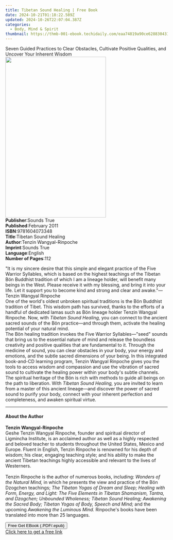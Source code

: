 ```yaml
---
title: Tibetan Sound Healing | Free Book
date: 2024-10-21T01:18:22.589Z
updated: 2024-10-26T22:07:04.387Z
categories:
  - Body, Mind & Spirit
thumbnail: https://thmb-001-ebook.techidaily.com/eaa74819a90ce628830431378c0ae40ab1bfe75fde445e847b76095f2f6c7939.jpg
---
```

<main id="book-container">
  <div class="flex flex-col">
    <div class="book-brief flex-1 py-6 px-4 sm:p-6 md:py-10 md:px-8">
      <!-- brief-->
      <div class="book-brief-main">
        Seven Guided Practices to Clear Obstacles, Cultivate Positive Qualities,
        and Uncover Your Inherent Wisdom
      </div>
    </div>
    <div
      class="book-meta-info flex-1 grid gap-4 col-start-1 col-end-3 row-start-1 sm:mb-6 sm:grid-cols-4 lg:gap-6 lg:col-start-2 lg:row-end-6 lg:row-span-6 lg:mb-0"
    >
      <div
        class="book-meta-info-left place-content-center mt-4 p-4 text-sm leading-6 col-start-2 col-span-2 dark:text-slate-400"
      >
        <img
          class="w-full h-500 object-cover rounded-lg sm:h-255 sm:col-span-2 lg:col-span-full"
          src="https://img-001-ebook.techidaily.com/2d085ed820eb9657772ed7921ea69008d6c561ec5b7368f3034b36ac53d5c92c.jpg"
          alt=""
          width="312"
          height="500"
        />
      </div>
      <div
        class="book-meta-info-right mt-2 col-start-1 row-start-2 col-span-3 self-center"
      >
        <!-- meta data  -->
        <div class="flex flex-col px-4 md:px-8">
          <div class="flex-1">
            <strong>Publisher</strong>:<span class="px-2">Sounds True</span>
          </div>
          <div class="flex-1">
            <strong>Published</strong>:<span class="px-2">February 2011</span>
          </div>
          <div class="flex-1">
            <strong>ISBN</strong>:<span class="px-2">9781604073348</span>
          </div>
          <div class="flex-1">
            <strong>Title</strong>:<span class="px-2"
              >Tibetan Sound Healing</span
            >
          </div>
          <div class="flex-1">
            <strong>Author</strong>:<span class="px-2"
              >Tenzin Wangyal-Rinpoche</span
            >
          </div>
          <div class="flex-1">
            <strong>Imprint</strong>:<span class="px-2">Sounds True</span>
          </div>
          <div class="flex-1">
            <strong>Language</strong>:<span class="px-2">English</span>
          </div>
          <div class="flex-1">
            <strong>Number of Pages</strong>:<span class="px-2">112</span>
          </div>
        </div>
      </div>
    </div>
    <div class="book-description flex-1 py-6 px-4 sm:p-6 md:py-10 md:px-8">
      <div class="book-description-main">
        <div accordion-content="" id="description">
          <p>
            "It is my sincere desire that this simple and elegant practice of
            the Five Warrior Syllables, which is based on the highest teachings
            of the Tibetan Bön Buddhist tradition of which I am a lineage
            holder, will benefit many beings in the West. Please receive it with
            my blessing, and bring it into your life. Let it support you to
            become kind and strong and clear and awake."—Tenzin Wangyal
            Rinpoche<br />One of the world's oldest unbroken spiritual
            traditions is the Bön Buddhist tradition of Tibet. This wisdom path
            has survived, thanks to the efforts of a handful of dedicated lamas
            such as Bön lineage holder Tenzin Wangyal Rinpoche. Now, with
            <i>Tibetan Sound Healing, </i> you can connect to the ancient sacred
            sounds of the Bön practice—and through them, activate the healing
            potential of your natural mind.<br />The Bön healing tradition
            invokes the Five Warrior Syllables—"seed" sounds that bring us to
            the essential nature of mind and release the boundless creativity
            and positive qualities that are fundamental to it. Through the
            medicine of sound, you can clear obstacles in your body, your energy
            and emotions, and the subtle sacred dimensions of your being. In
            this integrated book-and-CD learning program, Tenzin Wangyal
            Rinpoche gives you the tools to access wisdom and compassion and use
            the vibration of sacred sound to cultivate the healing power within
            your body's subtle channels.<br />The spiritual heritage of the Bön
            is rich with methods to guide all beings on the path to liberation.
            With <i>Tibetan Sound Healing, </i> you are invited to learn from a
            master of this ancient lineage—and discover the power of sacred
            sound to purify your body, connect with your inherent perfection and
            completeness, and awaken spiritual virtue.
          </p>
        </div>
        <div class="accordion-fader"></div>
      </div>
    </div>
    <div class="book-excerpts flex-1 py-6 px-4 sm:p-6 md:py-10 md:px-8">
      <!-- excerpts-->
      <div class="book-excerpts-main">
        <hr />
        <h4 class="placeholder placeholder-heading">
          <span>About the Author</span>
        </h4>
        <p></p>
        <p>
          <b>Tenzin Wangyal-Rinpoche</b><br />Geshe Tenzin Wangyal Rinpoche,
          founder and spiritual director of Ligmincha Institute, is an acclaimed
          author as well as a highly respected and beloved teacher to students
          throughout the United States, Mexico and Europe. Fluent in English,
          Tenzin Rinpoche is renowned for his depth of wisdom; his clear,
          engaging teaching style; and his ability to make the ancient Tibetan
          teachings highly accessible and relevant to the lives of
          Westerners.<br /><br />Tenzin Rinpoche is the author of numerous
          books, including:&nbsp;<i>Wonders of the Natural Mind,</i>&nbsp;in
          which he presents the view and practice of the Bön Dzogchen
          teachings;&nbsp;<i
            >The Tibetan Yogas of Dream and Sleep; Healing with Form, Energy,
            and Light: The Five Elements in Tibetan Shamanism, Tantra, and
            Dzogchen; Unbounded Wholeness; Tibetan Sound Healing; Awakening the
            Sacred Body; Tibetan Yogas of Body, Speech and Mind;</i
          >&nbsp;and the upcoming&nbsp;<i>Awakening the Luminous Mind.&nbsp;</i
          >Rinpoche's books have been translated into more than 25 languages.
        </p>
        <p></p>
      </div>
    </div>
    <div
      class="book-about-author flex-1 py-6 px-4 sm:p-6 md:py-10 md:px-8"
    ></div>
    <div class="book-free-get flex-1 py-6 px-4 sm:p-6 md:py-10 md:px-8">
      <button
        id="btn-free-get"
        class="bg-blue-500 hover:bg-blue-700 text-white font-bold py-2 px-4 rounded"
      >
        Free Get EBook (.PDF/.epub)
      </button>
      <div id="countdown-display" class="px-2 text-lg mt-2"></div>
      <a
        id="free-link"
        class="hidden bg-blue-500 hover:bg-blue-700 text-white font-bold py-2 px-4 rounded"
        href="https://www.ebooks.com/en-us/book/210761760/tibetan-sound-healing/tenzin-wangyal-rinpoche/"
        target="_blank"
        >Click here to get a free link</a
      >
    </div>
    <script>
      let countdownTime = 0;
      let countdownInterval = null;
      document
        .getElementById('btn-free-get')
        .addEventListener('click', startCountdown);
      function startCountdown() {
        countdownTime = new Date().getTime() + 60000 * 3;
        countdownInterval = setInterval(updateCountdown, 1000);
        document.getElementById('btn-free-get').disabled = true;
        document
          .getElementById('btn-free-get')
          .classList.add('bg-gray-500', 'cursor-not-allowed');
      }
      function updateCountdown() {
        let currentTime = new Date().getTime();
        let timeLeft = countdownTime - currentTime;
        let secondsLeft = Math.floor(timeLeft / 1000);
        document.getElementById('countdown-display').innerHTML =
          `Remaining time: ${secondsLeft} seconds.`;
        if (secondsLeft <= 0) {
          clearInterval(countdownInterval);
          document.getElementById('btn-free-get').classList.add('hidden');
          document.getElementById('free-link').classList.remove('hidden');
          document.getElementById('countdown-display').innerHTML = '';
        }
      }
    </script>
  </div>
</main>

<ins class="adsbygoogle"
      style="display:block"
      data-ad-client="ca-pub-7571918770474297"
      data-ad-slot="8358498916"
      data-ad-format="auto"
      data-full-width-responsive="true"></ins>
    